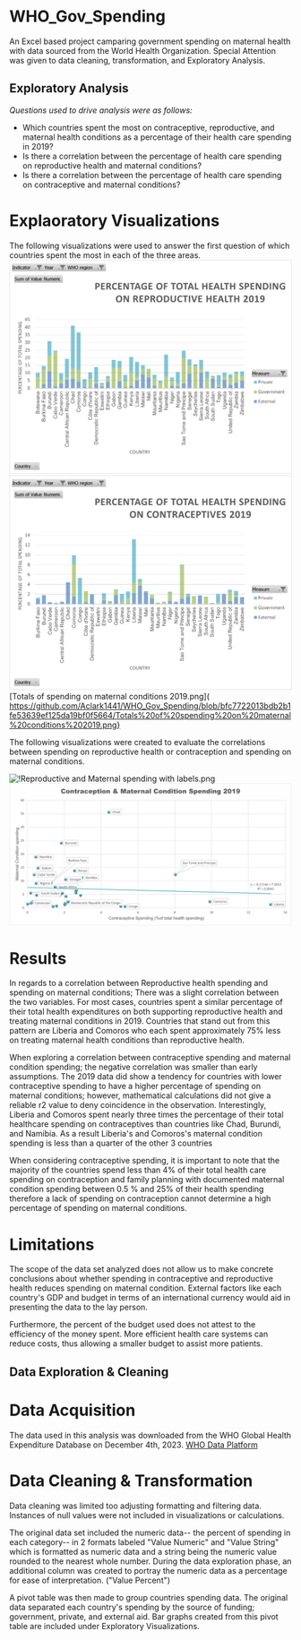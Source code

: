 # WHO_Gov_Spending
An Excel based project camparing government spending on maternal health with data sourced from the World Health Organization. Special Attention was given to data cleaning, transformation, and Exploratory Analysis. 

## Exploratory Analysis
*Questions used to drive analysis were as follows:*</br>
- Which countries spent the most on contraceptive, reproductive, and maternal health conditions as a percentage of their health care spending in 2019?</br>
- Is there a correlation between the percentage of health care spending on reproductive health and maternal conditions?</br>
- Is there a correlation between the percentage of health care spending on contraceptive and maternal conditions?</br>

# Explaoratory Visualizations
The following visualizations were used to answer the first question of which countries spent the most in each of the three areas. </br>
![ Totals of spending on Reproductive Health 2019.png]( https://github.com/Aclark1441/WHO_Gov_Spending/blob/bfc7722013bdb2b1fe53639ef125da19bf0f5664/Totals%20of%20spending%20on%20Reproductive%20Health%202019.png)
![Totals of spending on Contraception 2019.png]( https://github.com/Aclark1441/WHO_Gov_Spending/blob/bfc7722013bdb2b1fe53639ef125da19bf0f5664/Totals%20of%20spending%20on%20Contraception%202019.png)
[Totals of spending on maternal conditions 2019.png]( https://github.com/Aclark1441/WHO_Gov_Spending/blob/bfc7722013bdb2b1fe53639ef125da19bf0f5664/Totals%20of%20spending%20on%20maternal%20conditions%202019.png}


The following visualizations were created to evaluate the correlations between spending on reproductive health or contraception and spending on maternal conditions. 

![!Reproductive and Maternal spending with labels.png
](https://github.com/Aclark1441/WHO_Gov_Spending/blob/52b7809f02d72a0dbe616b74980402606f2715ae/Reproductive%20and%20Maternal%20spending%20with%20labels.png)
![!Contraception and maternal spending with labels.png](https://github.com/Aclark1441/WHO_Gov_Spending/blob/31c05977ec345c7c53e199dc7d68494045bbdfcf/Contraception%20and%20Maternal%20spending%20with%20labels.png)


# Results 
In regards to a correlation between Reproductive health spending and spending on maternal conditions; There was a slight correlation between the two variables. For most cases, countries spent a similar percentage of their total health expenditures on both supporting reproductive health and treating maternal conditions in 2019.  Countries that stand out from this pattern are Liberia and Comoros who each spent approximately 75% less on treating maternal health conditions than reproductive health. 

When exploring a correlation between contraceptive spending and maternal condition spending; the negative correlation was smaller than early assumptions. The 2019 data did show a tendency for countries with lower contraceptive spending to have a higher percentage of spending on maternal conditions; however, mathematical calculations did not give a reliable r2 value to deny coincidence in the observation.  Interestingly, Liberia and Comoros spent nearly three times the percentage of their total healthcare spending on contraceptives than countries like Chad, Burundi, and Namibia. As a result Liberia's and Comoros's maternal condition spending is less than a quarter of the other 3 countries 

When considering contraceptive spending, it is important to note that  the majority of the countries spend less than 4% of their total health care spending on contraception and family planning with documented maternal condition spending between 0.5 % and 25% of their health spending therefore a lack of spending on contraception cannot determine a high percentage of spending on maternal conditions.

# Limitations
The scope of the data set analyzed does not allow us to make concrete conclusions about whether spending in contraceptive and reproductive health reduces spending on maternal condition. External factors like each country's GDP and budget in terms of an international currency would aid in presenting the data to the lay person. 

Furthermore, the percent of the budget used does not attest to the efficiency of the money spent. More efficient health care systems can reduce costs, thus allowing a smaller budget to assist more patients.

## Data Exploration & Cleaning


# Data Acquisition

The data used in this analysis was downloaded from the WHO Global Health Expenditure Database on December 4th, 2023. [WHO Data Platform](https://platform.who.int/data/maternal-newborn-child-adolescent-ageing)


# Data Cleaning & Transformation

Data cleaning was limited too adjusting formatting and filtering data. Instances of null values were not included in visualizations or calculations.  

The original data set included the numeric data-- the percent of spending in each category-- in 2 formats  labeled "Value Numeric"  and  "Value String" which is formatted as numeric data and a string being the numeric value rounded to the nearest whole number.  During the data exploration phase, an additional column was created to portray the numeric data as a percentage for ease of interpretation. ("Value Percent")

A pivot table was then made to group countries spending data. The original data separated each country's spending by the source of funding; government, private, and external aid. Bar graphs created from this pivot table are included under Exploratory Visualizations.
